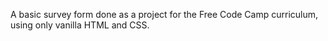 A basic survey form done as a project for the Free Code Camp curriculum, using only vanilla HTML and CSS.
